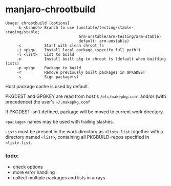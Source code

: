 # manjaro-chrootbuild

```
Usage: chrootbuild [options]
     -b <branch> Branch to use (unstable/testing/stable-staging/stable;
                                arm-unstable/arm-testing/arm-stable)
                                default: arm-unstable)
     -c          Start with clean chroot fs
     -i <pkg>    Install local package (specify full path!)
     -l <list>   List to build
     -n          Install built pkg to chroot fs (default when building lists)
     -p <pkg>    Package to build
     -r          Remove previously built packages in $PKGDEST
     -s          Sign package(s)
```

Host package cache is used by default.

PKGDEST and GPGKEY are read from host's `/etc/makepkg.conf` and/or (with precedence) the user's `~/.makepkg.conf`

If PKGDEST isn't defined, package will be moved to current work directory.

`<package>` names may be used with trailing slashes.

`Lists` must be present in the work directory as `<list>.list` together with a directory named `<list>`, containing all PKGBUILD-repos specified in `<list>.list`.

### todo:
- check options
- more error handling
- collect multiple packages and lists in arrays
